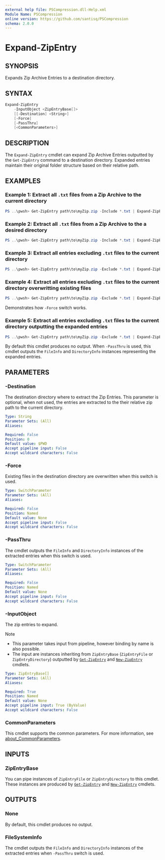 ```yaml
---
external help file: PSCompression.dll-Help.xml
Module Name: PSCompression
online version: https://github.com/santisq/PSCompression
schema: 2.0.0
---
```


# Expand-ZipEntry

## SYNOPSIS

Expands Zip Archive Entries to a destination directory.

## SYNTAX

```powershell
Expand-ZipEntry
    -InputObject <ZipEntryBase[]>
    [[-Destination] <String>]
    [-Force]
    [-PassThru]
    [<CommonParameters>]
```

## DESCRIPTION

The `Expand-ZipEntry` cmdlet can expand Zip Archive Entries outputted by the `Get-ZipEntry` command to a destination directory. Expanded entries maintain their original folder structure based on their relative path.

## EXAMPLES

### Example 1: Extract all `.txt` files from a Zip Archive to the current directory

```powershell
PS ..\pwsh> Get-ZipEntry path\to\myZip.zip -Include *.txt | Expand-ZipEntry
```

### Example 2: Extract all `.txt` files from a Zip Archive to the a desired directory

```powershell
PS ..\pwsh> Get-ZipEntry path\to\myZip.zip -Include *.txt | Expand-ZipEntry -Destination path\to\myfolder
```

### Example 3: Extract all entries excluding `.txt` files to the current directory

```powershell
PS ..\pwsh> Get-ZipEntry path\to\myZip.zip -Exclude *.txt | Expand-ZipEntry
```

### Example 4: Extract all entries excluding `.txt` files to the current directory overwritting existing files

```powershell
PS ..\pwsh> Get-ZipEntry path\to\myZip.zip -Exclude *.txt | Expand-ZipEntry -Force
```

Demonstrates how `-Force` switch works.

### Example 5: Extract all entries excluding `.txt` files to the current directory outputting the expanded entries

```powershell
PS ..\pwsh> Get-ZipEntry path\to\myZip.zip -Exclude *.txt | Expand-ZipEntry -PassThru
```

By default this cmdlet produces no output. When `-PassThru` is used, this cmdlet outputs the `FileInfo` and `DirectoryInfo` instances representing the expanded entries.

## PARAMETERS

### -Destination

The destination directory where to extract the Zip Entries. This parameter is optional, when not used, the entries are extracted to the their relative zip path to the current directory.

```yaml
Type: String
Parameter Sets: (All)
Aliases:

Required: False
Position: 0
Default value: $PWD
Accept pipeline input: False
Accept wildcard characters: False
```

### -Force

Existing files in the destination directory are overwritten when this switch is used.

```yaml
Type: SwitchParameter
Parameter Sets: (All)
Aliases:

Required: False
Position: Named
Default value: None
Accept pipeline input: False
Accept wildcard characters: False
```

### -PassThru

The cmdlet outputs the `FileInfo` and `DirectoryInfo` instances of the extracted entries when this switch is used.

```yaml
Type: SwitchParameter
Parameter Sets: (All)
Aliases:

Required: False
Position: Named
Default value: None
Accept pipeline input: False
Accept wildcard characters: False
```

### -InputObject

The zip entries to expand.

> [!NOTE]
>
> - This parameter takes input from pipeline, however binding by name is also possible.
> - The input are instances inheriting from `ZipEntryBase` (`ZipEntryFile` or `ZipEntryDirectory`) outputted by [`Get-ZipEntry`](Get-ZipEntry.md) and [`New-ZipEntry`](New-ZipEntry.md) cmdlets.

```yaml
Type: ZipEntryBase[]
Parameter Sets: (All)
Aliases:

Required: True
Position: Named
Default value: None
Accept pipeline input: True (ByValue)
Accept wildcard characters: False
```

### CommonParameters

This cmdlet supports the common parameters. For more information, see [about_CommonParameters](http://go.microsoft.com/fwlink/?LinkID=113216).

## INPUTS

### ZipEntryBase

You can pipe instances of `ZipEntryFile` or `ZipEntryDirectory` to this cmdlet. These instances are produced by [`Get-ZipEntry`](Get-ZipEntry.md) and [`New-ZipEntry`](New-ZipEntry.md) cmdlets.

## OUTPUTS

### None

By default, this cmdlet produces no output.

### FileSystemInfo

The cmdlet outputs the `FileInfo` and `DirectoryInfo` instances of the extracted entries when `-PassThru` switch is used.
